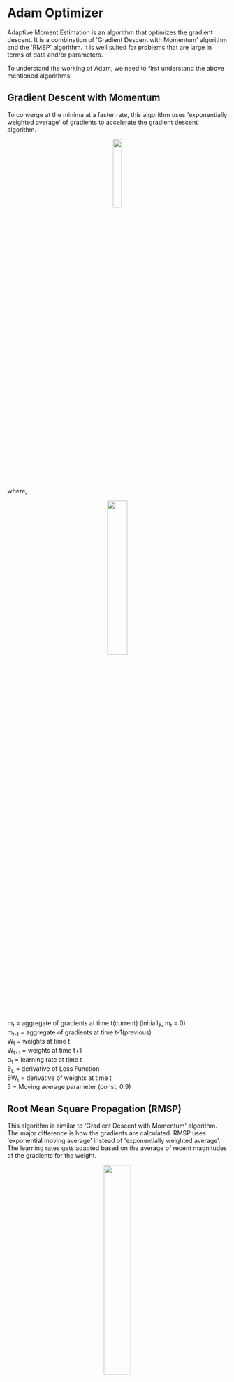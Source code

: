 # Adam Optimizer
Adaptive Moment Estimation is an algorithm that optimizes the gradient descent. It is a combination of 'Gradient Descent with Momentum' algorithm and the 'RMSP' algorithm.
It is well suited for problems that are large in terms of data and/or parameters.

To understand the working of Adam, we need to first understand the above mentioned algorithms.

## Gradient Descent with Momentum
To converge at the minima at a faster rate, this algorithm uses 'exponentially weighted average' of gradients to accelerate the gradient descent algorithm.
<p align="center">
  <img src="https://www.geeksforgeeks.org/wp-content/ql-cache/quicklatex.com-a689bde5453a6f62ce674379f21713ef_l3.svg" width="20%">
</p>
where, <br/>
<p align="center">  
  <img src="https://www.geeksforgeeks.org/wp-content/ql-cache/quicklatex.com-11485c48aad57c3897036904bff90924_l3.svg" width="30%"></img></br>
</p>

m<sub>t</sub> = aggregate of gradients at time t(current) (initially, m<sub>t</sub> = 0) <br/>
m<sub>t-1</sub> = aggregate of gradients at time t-1(previous) <br/>
W<sub>t</sub> = weights at time t <br/>
W<sub>t+1</sub> = weights at time t+1 <br/>
α<sub>t</sub> = learning rate at time t <br/>
∂<sub>L</sub> = derivative of Loss Function <br/>
∂W<sub>t</sub> = derivative of weights at time t <br/>
β = Moving average parameter (const, 0.9) <br/>

## Root Mean Square Propagation (RMSP)
This algorithm is similar to 'Gradient Descent with Momentum' algorithm. The major difference is how the gradients are calculated. RMSP uses 'exponential moving average' instead of 'exponentially weighted average'. The learning rates gets adapted based on the average of recent magnitudes of the gradients for the weight.
<p align="center">
  <img src="https://www.geeksforgeeks.org/wp-content/ql-cache/quicklatex.com-c1f05c2b4b465f8fec637fc731d8777e_l3.svg" width="35%"></img></br>
</p>
where, <br/>
<p align="center">
  <img src="https://www.geeksforgeeks.org/wp-content/ql-cache/quicklatex.com-a2ad3f644ee1350b15ae1675fc757338_l3.svg" width="35%"></img></br>
</p>

W<sub>t</sub> = weights at time t <br/>
W<sub>t+1</sub> = weights at time t+1 <br/>
α<sub>t</sub> = learning rate at time t <br/>
∂<sub>L</sub> = derivative of Loss Function <br/>
∂W<sub>t</sub> = derivative of weights at time t <br/>
v<sub>t</sub> = sum of square of past gradients (initially, v<sub>t</sub> = 0) <br/>
β = Moving average parameter (const, 0.9) <br/>
ϵ = A small positive constant (10-8) <br/>

## Working of Adam Optimizer
Adam Optimizer uses the positive aspects of these two algorithms and builds upon it giving a more optimized gradient descent. <br/>
We rate of gradient descent is controlled in such a way that the step-size reduces as we reach the global minima and increases as we are far away from it. This is donw so that we do not converge at a local minima.

<p align="center">
  <img src="https://www.geeksforgeeks.org/wp-content/ql-cache/quicklatex.com-30ada136b73bc4f46bdbb2cec115c84f_l3.svg" width="70%"></img></br>
</p>

ϵ = a small +ve constant to avoid 'division by 0' error when (v<sub>t</sub> -> 0). (10-8) <br/>
β<sub>1</sub> & β<sub>2</sub> = decay rates of average of gradients in the above two methods. (β<sub>1</sub> = 0.9 & β<sub>2</sub> = 0.999) <br/>
α — Step size parameter / learning rate (0.001) <br/>

Now, m<sub>t</sub> and v<sub>t</sub> both have been initialized as '0'. So, they gain a tendency to be baised towards '0'. To prevent this, Adam used 'bias-corrected' m<sub>t</sub> and v<sub>t</sub>.

<p align="center">
  <img src="https://www.geeksforgeeks.org/wp-content/ql-cache/quicklatex.com-de49f2b3fa2b380dc7a56e824805c49a_l3.svg" width="25%"></img></br>
</p>

So the general equation that Adam uses is -
<p align="center">
  <img src="https://www.geeksforgeeks.org/wp-content/ql-cache/quicklatex.com-627062af6c0d34dae31b75b634c2e2cb_l3.svg" width="30%"></img></br>
</p>
